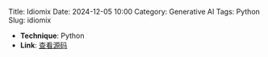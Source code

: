 Title: Idiomix
Date: 2024-12-05 10:00
Category: Generative AI
Tags: Python
Slug: idiomix



- **Technique**: Python  
- **Link**: [查看源码](https://github.com/littlexx15/Idiomix.git)
